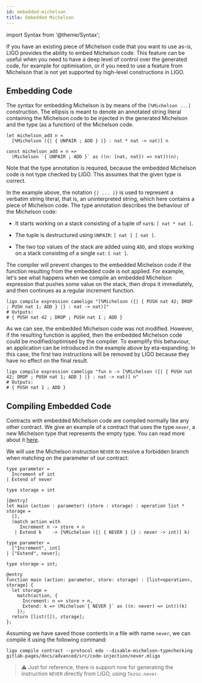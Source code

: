 ```yaml
---
id: embedded-michelson
title: Embedded Michelson
---
```


import Syntax from '@theme/Syntax';

If you have an existing piece of Michelson code that you want to use
as-is, LIGO provides the ability to embed Michelson code. This feature
can be useful when you need to have a deep level of control over the
generated code, for example for optimisation, or if you need to use a
feature from Michelson that is not yet supported by high-level
constructions in LIGO.

## Embedding Code

The syntax for embedding Michelson is by means of the `[%Michelson
...]` construction. The ellipsis is meant to denote an annotated
string literal containing the Michelson code to be injected in the
generated Michelson and the type (as a function) of the Michelson
code.

<Syntax syntax="cameligo">

```cameligo
let michelson_add n =
  [%Michelson ({| { UNPAIR ; ADD } |} : nat * nat -> nat)] n
```

</Syntax>

<Syntax syntax="jsligo">

```jsligo
const michelson_add = n =>
  (Michelson `{ UNPAIR ; ADD }` as ((n: [nat, nat]) => nat))(n);
```

</Syntax>

Note that the type annotation is required, because the embedded Michelson code
is not type checked by LIGO. This assumes that the given type is correct.

In the example above, the notation ```{| ... |}``` is used to
represent a verbatim string literal, that is, an uninterpreted string,
which here contains a piece of Michelson code. The type annotation
describes the behaviour of the Michelson code:

- It starts working on a stack consisting of a tuple of `nat`s: `[ nat * nat ]`.

- The tuple is destructured using `UNPAIR`: `[ nat ] [ nat ]`.

- The two top values of the stack are added using `ADD`,
  and stops working on a stack consisting of a single `nat`: `[ nat ]`.

The compiler will prevent changes to the embedded Michelson code if
the function resulting from the embedded code is not applied. For
example, let's see what happens when we compile an embedded Michelson
expression that pushes some value on the stack, then drops it
immediately, and then continues as a regular increment function.

<Syntax syntax="cameligo">

```shell
ligo compile expression cameligo "[%Michelson ({| { PUSH nat 42; DROP ; PUSH nat 1; ADD } |} : nat -> nat)]"
# Outputs:
# { PUSH nat 42 ; DROP ; PUSH nat 1 ; ADD }
```

</Syntax>

As we can see, the embedded Michelson code was not modified. However,
if the resulting function is applied, then the embedded Michelson code
could be modified/optimised by the compiler. To exemplify this
behaviour, an application can be introduced in the example above by
eta-expanding. In this case, the first two instructions will be
removed by LIGO because they have no effect on the final result.

<Syntax syntax="cameligo">

```shell
ligo compile expression cameligo "fun n -> [%Michelson ({| { PUSH nat 42; DROP ; PUSH nat 1; ADD } |} : nat -> nat)] n"
# Outputs:
# { PUSH nat 1 ; ADD }
```

</Syntax>


## Compiling Embedded Code

Contracts with embedded Michelson code are compiled normally like any
other contract. We give an example of a contract that uses the type
`never`, a new Michelson type that represents the empty type. You can
read more about it
[here](https://tezos.gitlab.io/active/michelson.html#operations-on-type-never).

We will use the Michelson instruction `NEVER` to resolve a forbidden
branch when matching on the parameter of our contract:

<Syntax syntax="cameligo">

```cameligo group=never
type parameter =
  Increment of int
| Extend of never

type storage = int

[@entry]
let main (action : parameter) (store : storage) : operation list * storage =
  [],
  (match action with
     Increment n -> store + n
   | Extend k    -> [%Michelson ({| { NEVER } |} : never -> int)] k)
```

</Syntax>

<Syntax syntax="jsligo">

```jsligo skip
type parameter =
  ["Increment", int]
| ["Extend", never];

type storage = int;

@entry
function main (action: parameter, store: storage) : [list<operation>, storage] {
  let storage =
    match(action, {
      Increment: n => store + n,
      Extend: k => (Michelson`{ NEVER }` as ((n: never) => int))(k)
    });
  return [list([]), storage];
};
```

</Syntax>

Assuming we have saved those contents in a file with name `never`, we
can compile it using the following command:

<Syntax syntax="cameligo">

```shell
ligo compile contract --protocol edo --disable-michelson-typechecking gitlab-pages/docs/advanced/src/code-injection/never.mligo
```

</Syntax>


> ⚠️ Just for reference, there is support now for generating the
> instruction `NEVER` directly from LIGO, using `Tezos.never`.

<!-- updated use of entry -->